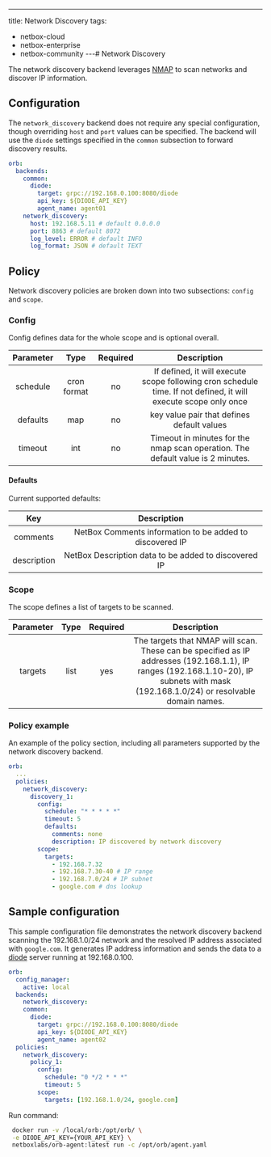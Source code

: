 ---
title: Network Discovery
tags:
  - netbox-cloud
  - netbox-enterprise
  - netbox-community
---# Network Discovery

The network discovery backend leverages [NMAP](https://nmap.org/) to scan networks and discover IP information.


## Configuration
The `network_discovery` backend does not require any special configuration, though overriding `host` and `port` values can be specified. The backend will use the `diode` settings specified in the `common` subsection to forward discovery results.


```yaml
orb:
  backends:
    common:
      diode:
        target: grpc://192.168.0.100:8080/diode
        api_key: ${DIODE_API_KEY}
        agent_name: agent01
    network_discovery:
      host: 192.168.5.11 # default 0.0.0.0
      port: 8863 # default 8072
      log_level: ERROR # default INFO
      log_format: JSON # default TEXT

```

## Policy
Network discovery policies are broken down into two subsections: `config` and `scope`.

### Config
Config defines data for the whole scope and is optional overall.

| Parameter | Type | Required | Description |
|:---------:|:----:|:--------:|:-----------:|
| schedule | cron format | no  |  If defined, it will execute scope following cron schedule time. If not defined, it will execute scope only once  |
| defaults | map | no  |  key value pair that defines default values  |
| timeout | int | no | Timeout in minutes for the nmap scan operation. The default value is 2 minutes.

#### Defaults
Current supported defaults:

|  Key  |  Description  |
|:-----:|:-------------:|
| comments  |  NetBox Comments information to be added to discovered IP |
| description  |  NetBox Description data to be added to discovered IP |

### Scope
The scope defines a list of targets to be scanned.

| Parameter | Type | Required | Description |
|:---------:|:----:|:--------:|:-----------:|
| targets | list | yes  | The targets that NMAP will scan. These can be specified as IP addresses (192.168.1.1), IP ranges (192.168.1.10-20), IP subnets with mask (192.168.1.0/24) or resolvable domain names. |

### Policy example
An example of the policy section, including all parameters supported by the network discovery backend.
```yaml
orb:
  ...
  policies:
    network_discovery:
      discovery_1:
        config:
          schedule: "* * * * *"
          timeout: 5
          defaults:
            comments: none
            description: IP discovered by network discovery
        scope:
          targets: 
            - 192.168.7.32
            - 192.168.7.30-40 # IP range
            - 192.168.7.0/24 # IP subnet
            - google.com # dns lookup

```

## Sample configuration
This sample configuration file demonstrates the network discovery backend scanning the 192.168.1.0/24 network and the resolved IP address associated with `google.com`. It generates IP address information and sends the data to a [diode](https://github.com/netboxlabs/diode) server running at 192.168.0.100.

```yaml
orb:
  config_manager:
    active: local
  backends:
    network_discovery:
    common:
      diode:
        target: grpc://192.168.0.100:8080/diode
        api_key: ${DIODE_API_KEY}
        agent_name: agent02
  policies:
    network_discovery:
      policy_1:
        config:
          schedule: "0 */2 * * *"
          timeout: 5
        scope:
          targets: [192.168.1.0/24, google.com]
```

Run command:
```sh
 docker run -v /local/orb:/opt/orb/ \
 -e DIODE_API_KEY={YOUR_API_KEY} \
 netboxlabs/orb-agent:latest run -c /opt/orb/agent.yaml
```